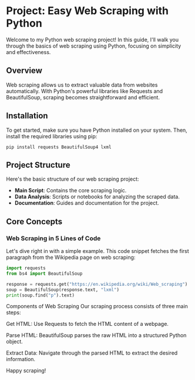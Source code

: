 # Project: Easy Web Scraping with Python

Welcome to my Python web scraping project! In this guide, I'll walk you through the basics of web scraping using Python, focusing on simplicity and effectiveness.

## Overview

Web scraping allows us to extract valuable data from websites automatically. With Python's powerful libraries like Requests and BeautifulSoup, scraping becomes straightforward and efficient.

## Installation

To get started, make sure you have Python installed on your system. Then, install the required libraries using pip:

```
pip install requests BeautifulSoup4 lxml 
```
 
## Project Structure

Here's the basic structure of our web scraping project:

- **Main Script**: Contains the core scraping logic.
- **Data Analysis**: Scripts or notebooks for analyzing the scraped data.
- **Documentation**: Guides and documentation for the project.

## Core Concepts

### Web Scraping in 5 Lines of Code

Let's dive right in with a simple example. This code snippet fetches the first paragraph from the Wikipedia page on web scraping:

```python
import requests
from bs4 import BeautifulSoup

response = requests.get("https://en.wikipedia.org/wiki/Web_scraping")
soup = BeautifulSoup(response.text, "lxml")
print(soup.find("p").text)
```
Components of Web Scraping
Our scraping process consists of three main steps:

Get HTML: Use Requests to fetch the HTML content of a webpage.

Parse HTML: BeautifulSoup parses the raw HTML into a structured Python object.

Extract Data: Navigate through the parsed HTML to extract the desired information.

Happy scraping!

